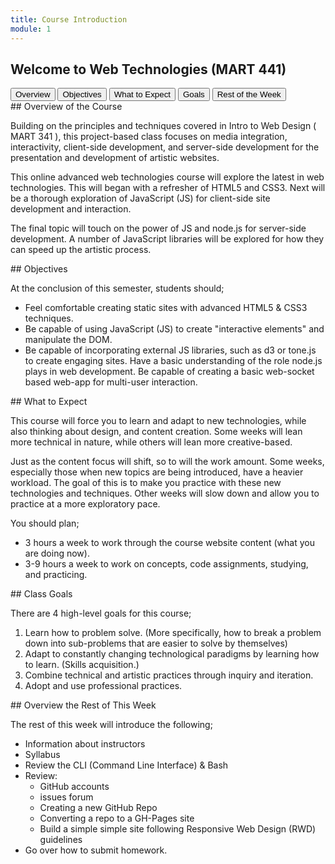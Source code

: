 ```yaml
---
title: Course Introduction
module: 1
---
```


## Welcome to Web Technologies (MART 441)

<div class="tab">
  <button class="tablinks active" onclick="openTab(event, 'Overview')">Overview</button>
  <button class="tablinks" onclick="openTab(event, 'Objectives')">Objectives</button>
  <button class="tablinks" onclick="openTab(event, 'Expect')">What to Expect</button>
  <button class="tablinks" onclick="openTab(event, 'Goals')">Goals</button>
 <button class="tablinks" onclick="openTab(event, 'Week')">Rest of the Week</button>

</div>

<div id="Overview" class="tabcontent" style="display:block"  markdown="1">
## Overview of the Course

Building on the principles and techniques covered in Intro to Web Design ( MART 341 ), this project-based class focuses on media integration, interactivity, client-side development, and server-side development for the presentation and development of artistic websites.

This online advanced web technologies course will explore the latest in web technologies. This will began with a refresher of HTML5 and CSS3. Next will be a thorough exploration of JavaScript (JS) for client-side site development and interaction.

The final topic will touch on the power of JS and node.js for server-side development. A number of JavaScript libraries will be explored for how they can speed up the artistic process.
</div>

<div id="Objectives" class="tabcontent" markdown="1">
## Objectives

At the conclusion of this semester, students should;

- Feel comfortable creating static sites with advanced HTML5 & CSS3 techniques.
- Be capable of using JavaScript (JS) to create "interactive elements" and manipulate the DOM.
- Be capable of incorporating external JS libraries, such as d3 or tone.js to create engaging sites.
Have a basic understanding of the role node.js plays in web development.
Be capable of creating a basic web-socket based web-app for multi-user interaction.

</div>

<div id="Expect" class="tabcontent" markdown="1">
## What to Expect

This course will force you to learn and adapt to new technologies, while also thinking about design, and content creation. Some weeks will lean more technical in nature, while others will lean more creative-based.

Just as the content focus will shift, so to will the work amount. Some weeks, especially those when new topics are being introduced, have a heavier workload. The goal of this is to make you practice with these new technologies and techniques. Other weeks will slow down and allow you to practice at a more exploratory pace.

You should plan;

- 3 hours a week to work through the course website content (what you are doing now).
- 3-9 hours a week to work on concepts, code assignments, studying, and practicing.

</div>

<div id="Goals" class="tabcontent" markdown="1">
## Class Goals

There are 4 high-level goals for this course;

1. Learn how to problem solve. (More specifically, how to break a problem down into sub-problems that are easier to solve by themselves)
2. Adapt to constantly changing technological paradigms by learning how to learn. (Skills acquisition.)
3. Combine technical and artistic practices through inquiry and iteration.
4. Adopt and use professional practices.
</div>

<div id="Week" class="tabcontent" markdown="1">
## Overview the Rest of This Week

The rest of this week will introduce the following;

- Information about instructors
- Syllabus
- Review the CLI (Command Line Interface) & Bash
- Review:
    - GitHub accounts
    - issues forum
    - Creating a new GitHub Repo
    - Converting a repo to a GH-Pages site
    - Build a simple simple site following Responsive Web Design (RWD) guidelines
- Go over how to submit homework.
</div>